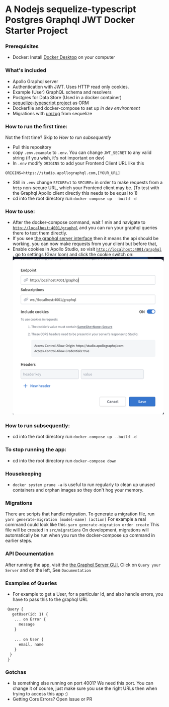 # A Nodejs sequelize-typescript Postgres Graphql JWT Docker Starter Project

### Prerequisites
- Docker: Install [Docker Desktop](https://docs.docker.com/get-docker/) on your computer

### What's included 
- Apollo Graphql server
- Authentication with JWT. Uses HTTP read only cookies.
- Example (User) GraphQL schema and resolvers
- Postgres for Data Store (Used in a docker container)
- [sequelize-typescript project](https://www.npmjs.com/package/sequelize-typescript) as ORM
- Dockerfile and docker-compose to set up *in dev environment*
- Migrations with [umzug](https://github.com/sequelize/umzug) from sequelize 

### How to run the first time:
Not the first time? Skip to _How to run subsequently_
- Pull this repository
- copy `.env.example` to `.env`. You can change `JWT_SECRET` to any valid string (if you wish, it's not important on dev)
- In `.env` modify `ORIGINS` to add your Frontend Client URL like this 
````
ORIGINS=https://studio.apollographql.com,[YOUR_URL]
````
- Still in `.env` change `SECURE=1` to `SECURE=` in order to make requests from a `http` non-secure URL, which your Frontend client may be. (To test with the Graphql Apollo client directly this needs to be equal to 1)
- cd into the root directory run `docker-compose up --build -d`

### How to use:
- After the docker-compose command, wait 1 min and navigate to [`http://localhost:4001/graphql`](http://localhost:4001/graphql) and you can run your graphql queries there to test them directly.
- If you see [the graphql server interface](`http://localhost:4001/graphql`) then it means the api should be working, you can now make requests from your client but before that,
- Enable cookies in Apollo Studio, so visit [`http://localhost:4001/graphql`](http://localhost:4001/graphql) , go to settings (Gear Icon) and click the cookie switch on:
![image showing apollo cookies option](https://github.com/lyndachiwetelu/node-sequelize-typescript-graphql-docker-postgres-starter/blob/main/apollo-cookies.png?raw=true)


### How to run subsequently:
- cd into the root directory run `docker-compose up --build -d`

### To stop running the app:
- cd into the root directory run `docker-compose down`

### Housekeeping
- `docker system prune -a` is useful to run regularly to clean up unused containers and orphan images so they don't hog your memory.

### Migrations
There are scripts that handle migration.
To generate a migration file, run 
`yarn generate-migration [model-name] [action]`
For example a real command could look like this:
`yarn generate-migration order create`
This file will be created in `src/migrations`
On development, migrations will automatically be run when you run the docker-compose up command in earlier steps.


### API Documentation
After running the app, visit the [the Graphql Server GUI](http://localhost:4001/graphql), Click on `Query your Server` and on the left, See `Documentation`


### Examples of Queries
- For example to get a User, for a particular Id, and also handle errors, you have to pass this to the graphql URL

```
 Query {
   getUser(id: 1) {
    ... on Error {
      message
    }

    ... on User {
      email, name
    }
  }
 }
```

### Gotchas 
- Is something else running on port 4001? We need this port. You can change it of course, just make sure you use the right URLs then when trying to access this app :)
- Getting Cors Errors? Open Issue or PR